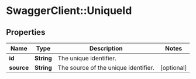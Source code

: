 # SwaggerClient::UniqueId

## Properties
Name | Type | Description | Notes
------------ | ------------- | ------------- | -------------
**id** | **String** | The unique identifier. | 
**source** | **String** | The source of the unique identifier. | [optional] 

